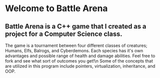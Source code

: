 # Welcome to Battle Arena
## Battle Arena is a C++ game that I created as a project for a Computer Science class. 
The game is a tournament between four different classes of creatures; Humans, Elfs, Balrogs, and Cyberdemons.
Each species has it's own advantages and possible range of health and damage abilities.
Feel free to fork and see what sort of outcomes you get!\n
Some of the concepts that are utilized in this program include pointers, virtualization, inheritance, and OOP.
